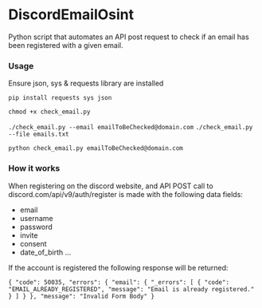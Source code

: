 # DiscordEmailOsint
Python script that automates an API post request to check if an email has been registered with a given email.


### Usage

Ensure json, sys & requests library are installed

`pip install requests sys json`

`chmod +x check_email.py`

`./check_email.py --email emailToBeChecked@domain.com`
`./check_email.py --file emails.txt` 


`python check_email.py emailToBeChecked@domain.com`

### How it works

When registering on the discord website, and API POST call to discord.com/api/v9/auth/register is made with the following data fields:

- email
- username
- password
- invite
- consent
- date_of_birth
...

If the account is registered the following response will be returned:

`{
	"code": 50035,
	"errors": {
		"email": {
			"_errors": [
				{
					"code": "EMAIL_ALREADY_REGISTERED",
					"message": "Email is already registered."
				}
			]
		}
	},
	"message": "Invalid Form Body"
}`





